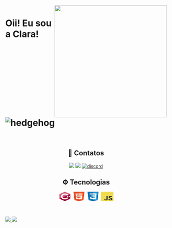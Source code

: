 


<img align="right" src="https://user-images.githubusercontent.com/83125929/123564771-063fb400-d791-11eb-8733-0e2e1b65dbe0.png" style="width:350px; height:350px; border: 50px; max-width:100%;">

# Oii! Eu sou a Clara! ![hedgehog](https://user-images.githubusercontent.com/61317250/118311580-7ab2e200-b4c6-11eb-98f5-0495e8e5a7cc.gif)
<br>
<div align="center">
    <h2>🔖 Contatos</h2>
</div>
<p align="center">
    <a href = "mailto:clarammenezes@gmail.com"><img src="https://img.shields.io/badge/-Gmail-%23333?style=for-the-badge&logo=gmail&logoColor=white" target="_blank"></a>
  <a href="https://www.linkedin.com/in/clarammenezes/" target="_blank"><img src="https://img.shields.io/badge/-LinkedIn-%230077B5?style=for-the-badge&logo=linkedin&logoColor=white" target="_blank"></a> 
  <a href="https://discord.com/users/341330733853310978">
        <img alt="discord" src="https://img.shields.io/badge/Discord-7289DA?style=for-the-badge&logo=discord&logoColor=white">
    </a>
  </p>
<div align="center">
  <h2>⚙ Tecnologias </h2>
  </div>
<p align="center">
  <img align="center" alt="cplusplus" height="30" width="40" src="https://raw.githubusercontent.com/devicons/devicon/9f4f5cdb393299a81125eb5127929ea7bfe42889/icons/cplusplus/cplusplus-original.svg">
  <img align="center" alt="html" height="30" width="40" src="https://raw.githubusercontent.com/devicons/devicon/9f4f5cdb393299a81125eb5127929ea7bfe42889/icons/html5/html5-original.svg">
  <img align="center" alt="css" height="30" width="40" src="https://raw.githubusercontent.com/devicons/devicon/9f4f5cdb393299a81125eb5127929ea7bfe42889/icons/css3/css3-original.svg">
  <img align="center" alt="java-script" height="30" width="40" src="https://raw.githubusercontent.com/devicons/devicon/9f4f5cdb393299a81125eb5127929ea7bfe42889/icons/javascript/javascript-original.svg">
</p>
  <br>
  <br>
  
  <div> 
<a href="https://github.com/clarammenezes">
  <img height="180em" src="https://github-readme-stats.vercel.app/api?username=clarammenezes&show_icons=true&theme=graywhite&include_all_commits=true&icon_color=b4d1fc&text_color=2D2D2D&title_color=fffff1&bg_color=DEG,f38c8e,E6d0cf"/>
  <img height="180em"src="https://github-readme-stats.vercel.app/api/top-langs/?username=clarammenezes&langs_count=10&layout=compact&theme=graywhite&title_color=fffff1&bg_color=DEG,f38c8e,E6d0cf"/> 
 </div>


  <br>
<div> 

 </div>
